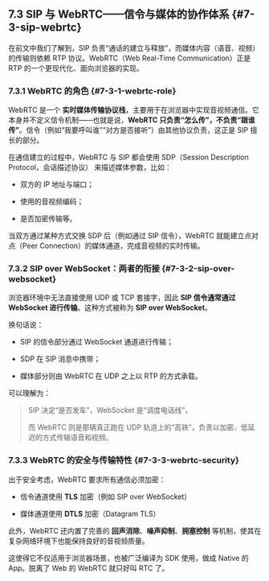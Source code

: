 ## 7.3 SIP 与 WebRTC——信令与媒体的协作体系 {#7-3-sip-webrtc}
在前文中我们了解到，SIP 负责“通话的建立与释放”，而媒体内容（语音、视频）的传输则依赖 RTP 协议。WebRTC（Web Real-Time Communication）正是 RTP 的一个更现代化、面向浏览器的实现。

### 7.3.1 WebRTC 的角色  {#7-3-1-webrtc-role}
    

WebRTC 是一个 **实时媒体传输协议栈**，主要用于在浏览器中实现音视频通信。它本身并不定义信令机制——也就是说，**WebRTC 只负责“怎么传”，不负责“跟谁传”**。信令（例如“我要呼叫谁”“对方是否接听”）由其他协议负责，这正是 SIP 擅长的部分。

在通信建立的过程中，WebRTC 与 SIP 都会使用 SDP（Session Description Protocol，会话描述协议） 来描述媒体参数，比如：

- 双方的 IP 地址与端口；
    
- 使用的音视频编码；
    
- 是否加密传输等。
    

当双方通过某种方式交换 SDP 后（例如通过 SIP 信令），WebRTC 就能建立点对点（Peer Connection）的媒体通道，完成音视频的实时传输。

### 7.3.2 SIP over WebSocket：两者的衔接  {#7-3-2-sip-over-websocket}
    

浏览器环境中无法直接使用 UDP 或 TCP 套接字，因此 **SIP 信令通常通过 WebSocket 进行传输**。这种方式被称为 **SIP over WebSocket**。

换句话说：

- SIP 的信令部分通过 WebSocket 通道进行传输；
    
- SDP 在 SIP 消息中携带；
    
- 媒体部分则由 WebRTC 在 UDP 之上以 RTP 的方式承载。
    

可以理解为：

> SIP 决定“是否发车”，WebSocket 是“调度电话线”，
> 
> 而 WebRTC 则是那辆真正跑在 UDP 轨道上的“高铁”，负责以加密、低延迟的方式传输语音和视频。

### 7.3.3 WebRTC 的安全与传输特性  {#7-3-3-webrtc-security}
    

出于安全考虑，WebRTC 要求所有通信必须加密：

- 信令通道使用 **TLS** 加密（例如 SIP over WebSocket）
    
- 媒体通道使用 **DTLS** 加密（Datagram TLS）
    

此外，WebRTC 还内置了完善的 **回声消除**、**噪声抑制**、**拥塞控制** 等机制，使其在复杂网络环境下也能保持良好的音视频质量。

这使得它不仅适用于浏览器场景，也被广泛编译为 SDK 使用，做成 Native 的 App。脱离了 Web 的 WebRTC 就只好叫 RTC 了。